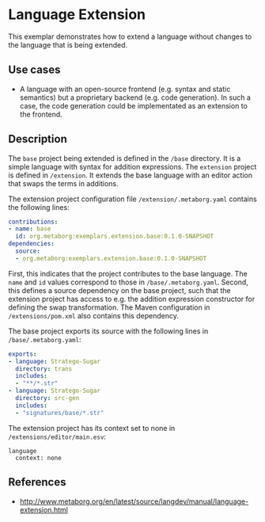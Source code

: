 # Language Extension

This exemplar demonstrates how to extend a language without changes to the language that is being extended.

## Use cases

 - A language with an open-source frontend (e.g. syntax and static semantics) but a proprietary backend (e.g. code generation). In such a case, the code generation could be implementated as an extension to the frontend.

## Description

The `base` project being extended is defined in the `/base` directory.
It is a simple language with syntax for addition expressions.
The `extension` project is defined in `/extension`.
It extends the base language with an editor action that swaps the terms in additions.

The extension project configuration file `/extension/.metaborg.yaml` contains the following lines:

```yaml
contributions:
- name: base
  id: org.metaborg:exemplars.extension.base:0.1.0-SNAPSHOT
dependencies:
  source:
  - org.metaborg:exemplars.extension.base:0.1.0-SNAPSHOT
```

First, this indicates that the project contributes to the base language.
The `name` and `id` values correspond to those in `/base/.metaborg.yaml`.
Second, this defines a source dependency on the base project, such that the extension project has access to e.g. the addition expression constructor for defining the swap transformation.
The Maven configuration in `/extensions/pom.xml` also contains this dependency.

The base project exports its source with the following lines in `/base/.metaborg.yaml`:

```yaml
exports:
- language: Stratego-Sugar
  directory: trans
  includes:
  - "**/*.str"
- language: Stratego-Sugar
  directory: src-gen
  includes:
  - "signatures/base/*.str"
```

The extension project has its context set to none in `/extensions/editor/main.esv`:

```
language
  context: none
```

## References

 - http://www.metaborg.org/en/latest/source/langdev/manual/language-extension.html
